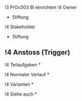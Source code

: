 !3 PrOc003 BI einrichten
!4 Owner
 * Stiftung

!4 Stakeholder
 * Stiftung

!4 Anstoss (Trigger)
--

!4 Teilaufgaben
 *

!4 Normaler Verlauf
 * 

!4 Varianten
 * 

!4 Siehe auch
 *
